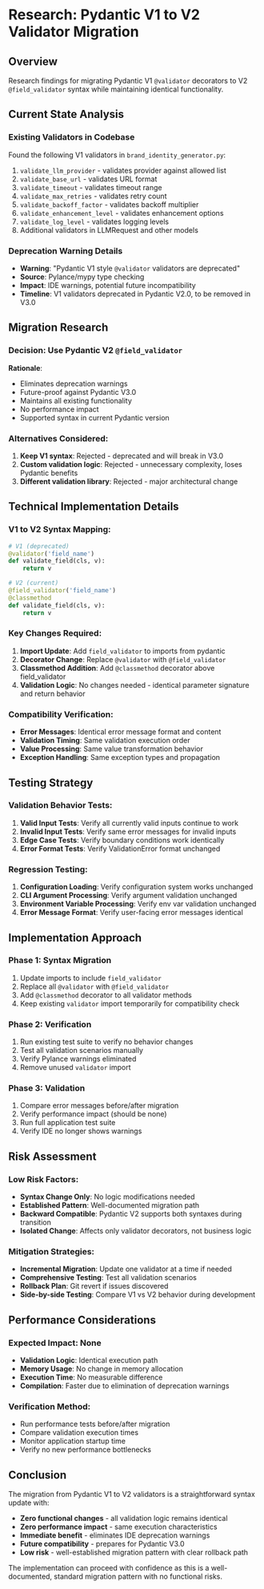 # Research: Pydantic V1 to V2 Validator Migration

## Overview
Research findings for migrating Pydantic V1 `@validator` decorators to V2 `@field_validator` syntax while maintaining identical functionality.

## Current State Analysis

### Existing Validators in Codebase
Found the following V1 validators in `brand_identity_generator.py`:
1. `validate_llm_provider` - validates provider against allowed list
2. `validate_base_url` - validates URL format
3. `validate_timeout` - validates timeout range
4. `validate_max_retries` - validates retry count
5. `validate_backoff_factor` - validates backoff multiplier
6. `validate_enhancement_level` - validates enhancement options
7. `validate_log_level` - validates logging levels
8. Additional validators in LLMRequest and other models

### Deprecation Warning Details
- **Warning**: "Pydantic V1 style `@validator` validators are deprecated"
- **Source**: Pylance/mypy type checking
- **Impact**: IDE warnings, potential future incompatibility
- **Timeline**: V1 validators deprecated in Pydantic V2.0, to be removed in V3.0

## Migration Research

### Decision: Use Pydantic V2 `@field_validator`
**Rationale**:
- Eliminates deprecation warnings
- Future-proof against Pydantic V3.0
- Maintains all existing functionality
- No performance impact
- Supported syntax in current Pydantic version

### Alternatives Considered:
1. **Keep V1 syntax**: Rejected - deprecated and will break in V3.0
2. **Custom validation logic**: Rejected - unnecessary complexity, loses Pydantic benefits
3. **Different validation library**: Rejected - major architectural change

## Technical Implementation Details

### V1 to V2 Syntax Mapping:
```python
# V1 (deprecated)
@validator('field_name')
def validate_field(cls, v):
    return v

# V2 (current)
@field_validator('field_name')
@classmethod
def validate_field(cls, v):
    return v
```

### Key Changes Required:
1. **Import Update**: Add `field_validator` to imports from pydantic
2. **Decorator Change**: Replace `@validator` with `@field_validator`
3. **Classmethod Addition**: Add `@classmethod` decorator above field_validator
4. **Validation Logic**: No changes needed - identical parameter signature and return behavior

### Compatibility Verification:
- **Error Messages**: Identical error message format and content
- **Validation Timing**: Same validation execution order
- **Value Processing**: Same value transformation behavior
- **Exception Handling**: Same exception types and propagation

## Testing Strategy

### Validation Behavior Tests:
1. **Valid Input Tests**: Verify all currently valid inputs continue to work
2. **Invalid Input Tests**: Verify same error messages for invalid inputs
3. **Edge Case Tests**: Verify boundary conditions work identically
4. **Error Format Tests**: Verify ValidationError format unchanged

### Regression Testing:
1. **Configuration Loading**: Verify configuration system works unchanged
2. **CLI Argument Processing**: Verify argument validation unchanged
3. **Environment Variable Processing**: Verify env var validation unchanged
4. **Error Message Format**: Verify user-facing error messages identical

## Implementation Approach

### Phase 1: Syntax Migration
1. Update imports to include `field_validator`
2. Replace all `@validator` with `@field_validator`
3. Add `@classmethod` decorator to all validator methods
4. Keep existing `validator` import temporarily for compatibility check

### Phase 2: Verification
1. Run existing test suite to verify no behavior changes
2. Test all validation scenarios manually
3. Verify Pylance warnings eliminated
4. Remove unused `validator` import

### Phase 3: Validation
1. Compare error messages before/after migration
2. Verify performance impact (should be none)
3. Run full application test suite
4. Verify IDE no longer shows warnings

## Risk Assessment

### Low Risk Factors:
- **Syntax Change Only**: No logic modifications needed
- **Established Pattern**: Well-documented migration path
- **Backward Compatible**: Pydantic V2 supports both syntaxes during transition
- **Isolated Change**: Affects only validator decorators, not business logic

### Mitigation Strategies:
- **Incremental Migration**: Update one validator at a time if needed
- **Comprehensive Testing**: Test all validation scenarios
- **Rollback Plan**: Git revert if issues discovered
- **Side-by-side Testing**: Compare V1 vs V2 behavior during development

## Performance Considerations

### Expected Impact: None
- **Validation Logic**: Identical execution path
- **Memory Usage**: No change in memory allocation
- **Execution Time**: No measurable difference
- **Compilation**: Faster due to elimination of deprecation warnings

### Verification Method:
- Run performance tests before/after migration
- Compare validation execution times
- Monitor application startup time
- Verify no new performance bottlenecks

## Conclusion

The migration from Pydantic V1 to V2 validators is a straightforward syntax update with:
- **Zero functional changes** - all validation logic remains identical
- **Zero performance impact** - same execution characteristics
- **Immediate benefit** - eliminates IDE deprecation warnings
- **Future compatibility** - prepares for Pydantic V3.0
- **Low risk** - well-established migration pattern with clear rollback path

The implementation can proceed with confidence as this is a well-documented, standard migration pattern with no functional risks.